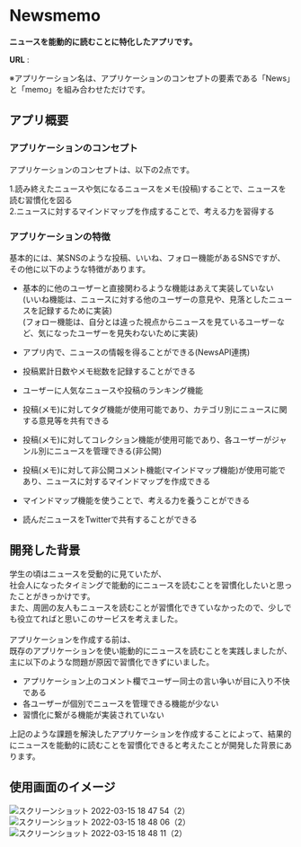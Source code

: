 # Newsmemo
**ニュースを能動的に読むことに特化したアプリです。**

**URL** : 

※アプリケーション名は、アプリケーションのコンセプトの要素である「News」と「memo」を組み合わせただけです。

## アプリ概要
### アプリケーションのコンセプト
アプリケーションのコンセプトは、以下の2点です。

1.読み終えたニュースや気になるニュースをメモ(投稿)することで、ニュースを読む習慣化を図る
<br>
2.ニュースに対するマインドマップを作成することで、考える力を習得する
### アプリケーションの特徴
基本的には、某SNSのような投稿、いいね、フォロー機能があるSNSですが、その他に以下のような特徴があります。

* 基本的に他のユーザーと直接関わるような機能はあえて実装していない<br>
(いいね機能は、ニュースに対する他のユーザーの意見や、見落としたニュースを記録するために実装)<br>
(フォロー機能は、自分とは違った視点からニュースを見ているユーザーなど、気になったユーザーを見失わないために実装)

* アプリ内で、ニュースの情報を得ることができる(NewsAPI連携) 
* 投稿累計日数やメモ総数を記録することができる
* ユーザーに人気なニュースや投稿のランキング機能
* 投稿(メモ)に対してタグ機能が使用可能であり、カテゴリ別にニュースに関する意見等を共有できる
* 投稿(メモ)に対してコレクション機能が使用可能であり、各ユーザーがジャンル別にニュースを管理できる(非公開)
* 投稿(メモ)に対して非公開コメント機能(マインドマップ機能)が使用可能であり、ニュースに対するマインドマップを作成できる
* マインドマップ機能を使うことで、考える力を養うことができる
* 読んだニュースをTwitterで共有することができる

## 開発した背景
学生の頃はニュースを受動的に見ていたが、
<br>
社会人になったタイミングで能動的にニュースを読むことを習慣化したいと思ったことがきっかけです。<br>
また、周囲の友人もニュースを読むことが習慣化できていなかったので、少しでも役立てればと思いこのサービスを考えました。
<br>
<br>
アプリケーションを作成する前は、<br>
既存のアプリケーションを使い能動的にニュースを読むことを実践しましたが、主に以下のような問題が原因で習慣化できずにいました。

* アプリケーション上のコメント欄でユーザー同士の言い争いが目に入り不快である
* 各ユーザーが個別でニュースを管理できる機能が少ない
* 習慣化に繋がる機能が実装されていない

上記のような課題を解決したアプリケーションを作成することによって、結果的にニュースを能動的に読むことを習慣化できると考えたことが開発した背景にあります。

## 使用画面のイメージ

![スクリーンショット 2022-03-15 18 47 54（2）](https://user-images.githubusercontent.com/74360349/158353015-bc361dae-72b7-4041-add9-053afb9dbc1f.png)
![スクリーンショット 2022-03-15 18 48 06（2）](https://user-images.githubusercontent.com/74360349/158353055-682243ef-cdb0-45e9-90de-cf40e99bfa3a.png)
![スクリーンショット 2022-03-15 18 48 11（2）](https://user-images.githubusercontent.com/74360349/158353073-4df49ac6-c496-4512-9f0f-0a9bfe7a2a78.png)

